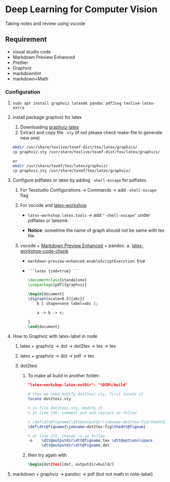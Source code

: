 # Deep Learning for Computer Vision

Taking notes and review using vscode

## Requirement

- visual studio code
- Markdown Preview Enhanced
- Prettier
- Graphviz
- markdownlint
- markdown+Math

### Configuration

1. `sudo apt install graphviz latexmk pandoc pdf2svg texlive-latex-extra`
1. install package graphviz for latex

   1. Downloading [graphviz-latex]
   1. Extract and copy file `.sty` (if not please check make-file to generate new one)

   ```bash
   mkdir /usr/share/texlive/texmf-dist/tex/latex/graphics/
   cp graphviz.sty /usr/share/texlive/texmf-dist/tex/latex/graphics/

   or
   mkdir /usr/share/texmf/tex/latex/graphviz/
   cp graphviz.sty /usr/share/texmf/tex/latex/graphviz/
   ```

1. Configure pdflatex or latex by adding `-shell-escape` for pdflatex

   1. For Texstudio
      Configurations -> Commands -> add `-shell-escape` flag

   1. For vscode and [latex-workshop]

      - `latex-workshop.latex.tools` -> add `"-shell-escape"` under pdflatex or latexmk

      - **Notice**: sometime the name of graph should not be same with tex file.

   1. vscode + [Markdown Preview Enhanced][vscode-mpe] + pandoc:
      a. [latex-workshop-code-chunk]

      - `markdown-preview-enhanced.enableScriptExecution`: true
      - ` ```latex {cmd=true} ``` `

        ```latex
        \documentclass{standalone}
        \usepackage[pdf]{graphviz}

        \begin{document}
        \digraph[scale=0.5]{abc}{
            b [ shape=none label=abc ];

            a -> b -> c;

        }
        \end{document}
        ```

1. How to Graphviz with latex-label in node

   1. latex + graphviz -> dot -> dot2tex -> tex -> tex
   1. latex + graphviz -> dot -> pdf -> tex
   1. dot2texi

      1. To make all build in another folder:

         ```json
         "latex-workshop.latex.outDir": "%DIR%/build"
         ```

         ```bash
         # then we need modify dot2texi.sty, first locate it
         locate dot2texi.sty
         ```

         ```latex
         % in file dot2texi.sty, modify it
         % at line 156- comment out and replace as follow

         % \def\dtt@figname{\dtt@outputdir\jobname-dot2tex-fig\thedtt@fignum}
         \def\dtt@figname{\jobname-dot2tex-fig\thedtt@fignum}

         % at line 275, change -o as follow
         -o    \dtt@outputdir\dtt@figname.tex \dtt@options\space
               \dtt@outputdir\dtt@figname.dot

         ```

      1. then try again with

         ```latex
         \begin{dot2tex}[dot, outputdir=build/]
         ```

1. markdown + graphviz -> pandoc -> pdf (but not math in note-label)

[vscode-mpe]: https://github.com/shd101wyy/vscode-markdown-preview-enhanced
[graphviz-latex]: https://ctan.org/pkg/graphviz?lang=en
[latex-workshop]: https://github.com/James-Yu/LaTeX-Workshop
[latex-workshop-code-chunk]: https://github.com/shd101wyy/markdown-preview-enhanced/blob/master/docs/code-chunk.md

